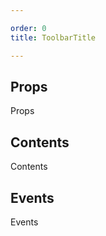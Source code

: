 ```yaml
---

order: 0
title: ToolbarTitle

---
```

 
## Props
 
Props
 
## Contents
 
Contents
 
## Events
 
Events
 
